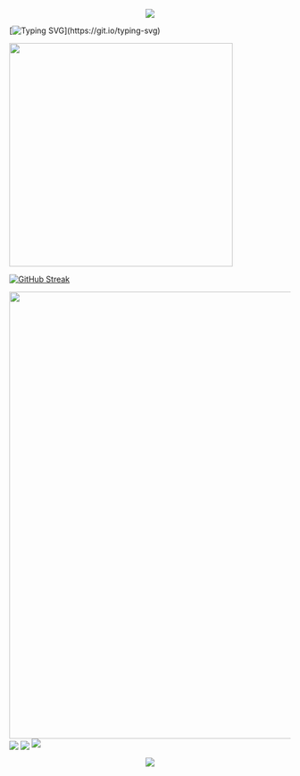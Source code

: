 <!--
**ODUODUOKE/ODUODUOKE** is a ✨ _special_ ✨ repository because its `README.md` (this file) appears on your GitHub profile.

Here are some ideas to get you started:

- 🔭 I’m currently working on ...
- 🌱 I’m currently learning ...
- 👯 I’m looking to collaborate on ...
- 🤔 I’m looking for help with ...
- 💬 Ask me about ...
- 📫 How to reach me: ...
- 😄 Pronouns: ...
- ⚡ Fun fact: ...
-->

<!--
section=header
text: 大标题
desc: 小标题
-->

 <p align="center">
<img src="https://capsule-render.vercel.app/api?type=waving&color=timeGradient&height=300&&section=header&text=MUMU&fontSize=90&fontAlign=50&fontAlignY=30&desc=I%20%E2%9D%A4%20CHINA&descAlign=50&descSize=30&descAlignY=60&animation=twinkling" />
 </p>

<!-- 打字机 -->
[![Typing SVG](https://readme-typing-svg.demolab.com?font=Fira+Code&pause=1000&random=false&width=435&lines=I+LOVE+MY+COUNTRY%2C+I+LOVE+MY+LIFE.)](https://git.io/typing-svg)
 

<!-- github 数据概览 -->
<img align="center" width="400" src="https://github-readme-stats.vercel.app/api?username=ODUODUOKE&theme=transparent&include_all_commits=true&show_icons=true&hide_border=true" />

<!-- 连续贡献记录 -->
[![GitHub Streak](https://streak-stats.demolab.com?user=ODUODUOKE)](https://git.io/streak-stats)

<!-- 代码提交记录趋势图 -->
<img width="800" src="https://github-readme-activity-graph.vercel.app/graph?username=ODUODUOKE&theme=github-compact&hide_border=true&area=true" />

<!-- 代码编写总时常 -->
<img align="center" src="https://github-readme-stats.vercel.app/api/wakatime?username=ODUODUOKE&theme=transparent&hide_border=true&layout=compact&langs_count=22" />

<!-- 代码语言比例 -->
<img align="center" src="https://github-readme-stats.vercel.app/api/top-langs/?username=ODUODUOKE&theme=transparent&hide_border=true&layout=donut-vertical&langs_count=6" />

<!-- 小徽章（访问统计） -->
<img src="https://komarev.com/ghpvc/?username=ODUODUOKE&abbreviated=true" />

<!--
section=footer
text: 大标题
desc: 小标题
-->
<p align="center">
<img src="https://capsule-render.vercel.app/api?type=waving&color=timeGradient&height=300&&section=footer&text=THE%20END%20!&fontSize=90&fontAlign=50&fontAlignY=70&desc=&descAlign=50&descSize=30&descAlignY=40&animation=twinkling" />
</p>